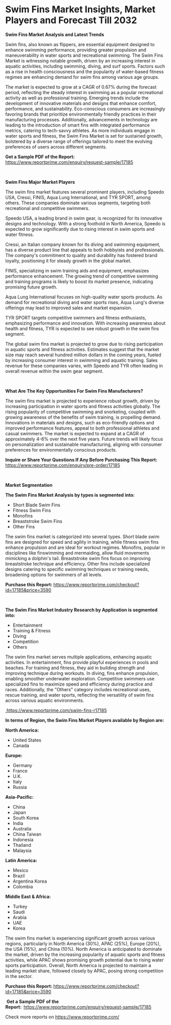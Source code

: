 <p><h1>Swim Fins Market Insights, Market Players and Forecast Till 2032</h1></p><p><strong>Swim Fins Market Analysis and Latest Trends</strong></p>
<p><p>Swim fins, also known as flippers, are essential equipment designed to enhance swimming performance, providing greater propulsion and maneuverability in water sports and recreational swimming. The Swim Fins Market is witnessing notable growth, driven by an increasing interest in aquatic activities, including swimming, diving, and surf sports. Factors such as a rise in health consciousness and the popularity of water-based fitness regimes are enhancing demand for swim fins among various age groups.</p><p>The market is expected to grow at a CAGR of 0.67% during the forecast period, reflecting the steady interest in swimming as a popular recreational activity as well as professional training. Emerging trends include the development of innovative materials and designs that enhance comfort, performance, and sustainability. Eco-conscious consumers are increasingly favoring brands that prioritize environmentally friendly practices in their manufacturing processes. Additionally, advancements in technology are leading to the introduction of smart fins with integrated performance metrics, catering to tech-savvy athletes. As more individuals engage in water sports and fitness, the Swim Fins Market is set for sustained growth, bolstered by a diverse range of offerings tailored to meet the evolving preferences of users across different segments.</p></p>
<p><strong>Get a Sample PDF of the Report:&nbsp;</strong> <a href="https://www.reportprime.com/enquiry/request-sample/17185?utm_campaign=3039&utm_medium=2&utm_source=Github&utm_content=ia&utm_term=18032025&utm_id=swim-fins">https://www.reportprime.com/enquiry/request-sample/17185</a></p>
<p>&nbsp;</p>
<p><strong>Swim Fins Major Market Players</strong></p>
<p><p>The swim fins market features several prominent players, including Speedo USA, Cressi, FINIS, Aqua Lung International, and TYR SPORT, among others. These companies dominate various segments, targeting both recreational and competitive swimmers.</p><p>Speedo USA, a leading brand in swim gear, is recognized for its innovative designs and technology. With a strong foothold in North America, Speedo is expected to grow significantly due to rising interest in swim sports and water fitness.</p><p>Cressi, an Italian company known for its diving and swimming equipment, has a diverse product line that appeals to both hobbyists and professionals. The company's commitment to quality and durability has fostered brand loyalty, positioning it for steady growth in the global market.</p><p>FINIS, specializing in swim training aids and equipment, emphasizes performance enhancement. The growing trend of competitive swimming and training programs is likely to boost its market presence, indicating promising future growth.</p><p>Aqua Lung International focuses on high-quality water sports products. As demand for recreational diving and water sports rises, Aqua Lung's diverse offerings may lead to improved sales and market expansion.</p><p>TYR SPORT targets competitive swimmers and fitness enthusiasts, emphasizing performance and innovation. With increasing awareness about health and fitness, TYR is expected to see robust growth in the swim fins segment.</p><p>The global swim fins market is projected to grow due to rising participation in aquatic sports and fitness activities. Estimates suggest that the market size may reach several hundred million dollars in the coming years, fueled by increasing consumer interest in swimming and aquatic training. Sales revenue for these companies varies, with Speedo and TYR often leading in overall revenue within the swim gear segment.</p></p>
<p>&nbsp;</p>
<p><strong>What Are The Key Opportunities For Swim Fins Manufacturers?</strong></p>
<p><p>The swim fins market is projected to experience robust growth, driven by increasing participation in water sports and fitness activities globally. The rising popularity of competitive swimming and snorkeling, coupled with growing awareness of the benefits of swim training, is propelling demand. Innovations in materials and designs, such as eco-friendly options and improved performance features, appeal to both professional athletes and casual swimmers. The market is expected to expand at a CAGR of approximately 4-6% over the next five years. Future trends will likely focus on personalization and sustainable manufacturing, aligning with consumer preferences for environmentally conscious products.</p></p>
<p><strong>Inquire or Share Your Questions If Any Before Purchasing This Report:</strong> <a href="https://www.reportprime.com/enquiry/pre-order/17185?utm_campaign=3039&utm_medium=2&utm_source=Github&utm_content=ia&utm_term=18032025&utm_id=swim-fins">https://www.reportprime.com/enquiry/pre-order/17185</a></p>
<p>&nbsp;</p>
<p><strong>Market Segmentation</strong></p>
<p><strong>The Swim Fins Market Analysis by types is segmented into:</strong></p>
<p><ul><li>Short Blade Swim Fins</li><li>Fitness Swim Fins</li><li>Monofins</li><li>Breaststroke Swim Fins</li><li>Other Fins</li></ul></p>
<p><p>The swim fins market is categorized into several types. Short blade swim fins are designed for speed and agility in training, while fitness swim fins enhance propulsion and are ideal for workout regimes. Monofins, popular in disciplines like finswimming and mermaiding, allow fluid movements mimicking a dolphin's tail. Breaststroke swim fins focus on improving breaststroke technique and efficiency. Other fins include specialized designs catering to specific swimming techniques or training needs, broadening options for swimmers of all levels.</p></p>
<p><strong>Purchase this Report:&nbsp;</strong><a href="https://www.reportprime.com/checkout?id=17185&price=3590&utm_campaign=3039&utm_medium=2&utm_source=Github&utm_content=ia&utm_term=18032025&utm_id=swim-fins">https://www.reportprime.com/checkout?id=17185&price=3590</a></p>
<p>&nbsp;</p>
<p><strong>The Swim Fins Market Industry Research by Application is segmented into:</strong></p>
<p><ul><li>Entertainment</li><li>Training & Fitness</li><li>Diving</li><li>Competition</li><li>Others</li></ul></p>
<p><p>The swim fins market serves multiple applications, enhancing aquatic activities. In entertainment, fins provide playful experiences in pools and beaches. For training and fitness, they aid in building strength and improving technique during workouts. In diving, fins enhance propulsion, enabling smoother underwater exploration. Competitive swimmers use specialized fins to maximize speed and efficiency during practice and races. Additionally, the "Others" category includes recreational uses, rescue training, and water sports, reflecting the versatility of swim fins across various aquatic environments.</p></p>
<p><a href="https://www.reportprime.com/swim-fins-r17185?utm_campaign=3039&utm_medium=2&utm_source=Github&utm_content=ia&utm_term=18032025&utm_id=swim-fins">&nbsp;https://www.reportprime.com/swim-fins-r17185</a></p>
<p><strong>In terms of Region, the Swim Fins Market Players available by Region are:</strong></p>
<p>
    <p> <strong> North America: </strong>
        <ul>
            <li>United States</li>
            <li>Canada</li>
        </ul>
        </p> 
    <p> <strong> Europe: </strong>
        <ul>
            <li>Germany</li>
            <li>France</li>
            <li>U.K.</li>
            <li>Italy</li>
            <li>Russia</li>
        </ul>
        </p> 
    <p> <strong> Asia-Pacific: </strong>
        <ul>
            <li>China</li>
            <li>Japan</li>
            <li>South Korea</li>
            <li>India</li>
            <li>Australia</li>
            <li>China Taiwan</li>
            <li>Indonesia</li>
            <li>Thailand</li>
            <li>Malaysia</li>
        </ul>
        </p> 
    <p> <strong> Latin America: </strong>
        <ul>
            <li>Mexico</li>
            <li>Brazil</li>
            <li>Argentina Korea</li>
            <li>Colombia</li>
        </ul>
        </p> 
    <p> <strong> Middle East & Africa: </strong>
        <ul>
            <li>Turkey</li>
            <li>Saudi</li>
            <li>Arabia</li>
            <li>UAE</li>
            <li>Korea</li>
        </ul>
    </p>
    </p>
<p><p>The swim fins market is experiencing significant growth across various regions, particularly in North America (30%), APAC (25%), Europe (20%), the USA (15%), and China (10%). North America is anticipated to dominate the market, driven by the increasing popularity of aquatic sports and fitness activities, while APAC shows promising growth potential due to rising water sports participation. Overall, North America is projected to maintain a leading market share, followed closely by APAC, posing strong competition in the sector.</p></p>
<p><strong>Purchase this Report: </strong><a href="https://www.reportprime.com/checkout?id=17185&price=3590&utm_campaign=3039&utm_medium=2&utm_source=Github&utm_content=ia&utm_term=18032025&utm_id=swim-fins">https://www.reportprime.com/checkout?id=17185&price=3590</a></p>
<p>&nbsp;<strong>Get a Sample PDF of the Report:&nbsp;&nbsp;</strong><a href="https://www.reportprime.com/enquiry/request-sample/17185?utm_campaign=3039&utm_medium=2&utm_source=Github&utm_content=ia&utm_term=18032025&utm_id=swim-fins">https://www.reportprime.com/enquiry/request-sample/17185</a></p>
<p><strong></strong></p>
<p>Check more reports on <a href="https://www.reportprime.com/?utm_campaign=3039&utm_medium=2&utm_source=Github&utm_content=ia&utm_term=18032025&utm_id=swim-fins">https://www.reportprime.com/</a></p>